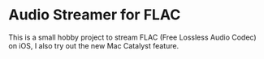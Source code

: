 # Audio Streamer for FLAC

This is a small hobby project to stream FLAC (Free Lossless Audio Codec) on iOS, I also try out the new Mac Catalyst feature.
